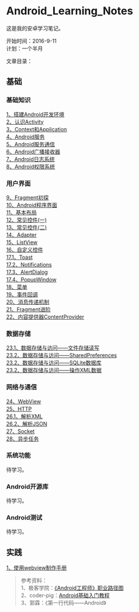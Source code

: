 # Android_Learning_Notes

这是我的安卓学习笔记。


开始时间：2016-9-11     
计划：一个半月

文章目录：

## 基础

### 基础知识
 [1、搭建Android开发环境](notes/basic/01.development_environment_build.md)  
 [2、认识Activity](notes/basic/02.Activity.md)  
 [3、Context和Application](notes/basic/03.Context.md)  
 [4、Android服务](notes/basic/04.Service.md)  
 [5、Android服务通信](notes/basic/05.ServiceConnect.md)  
 [6、Android广播接收器](notes/basic/06.BroadcastReceiver.md)  
 [7、Android日志系统](notes/basic/07.Logcat.md)  
 [8、Android权限系统](notes/basic/08.Permission.md)  
 
### 用户界面
 [9、Fragment初探](notes/basic/09.Fragment.md)  
 [10、Android程序界面](notes/basic/10.AndroidUI.md)  
 [11、基本布局](notes/basic/11.Layout.md)  
 [12、常见控件(一)](notes/basic/12.Widget_1.md)   
 [13、常见控件(二)](notes/basic/13.Widget_2.md)   
 [14、Adapter](notes/basic/14.Adapter.md)   
 [15、ListView](notes/basic/15.ListView.md)   
 [16、自定义控件](notes/basic/16.MyWidget.md)  
 [17.1、Toast](notes/basic/17.1.Toast.md)  
 [17.2、Notifications](notes/basic/17.2.Notifications.md)  
 [17.3、AlertDialog](notes/basic/17.3.AlertDialog.md)  
 [17.4、PopupWindow](notes/basic/17.4.PopupWindow.md)  
 [18、菜单](notes/basic/18.Menu.md)    
 [19、事件回调](notes/basic/19.event_callback.md)    
 [20、消息传递机制](notes/basic/20.handleMessage.md)    
 [21、Fragment进阶](notes/basic/21.Fragment_advance.md)    
 [22、内容提供器ContentProvider](notes/basic/22.ContentProvider.md)     
 
### 数据存储
 [23.1、数据存储与访问——文件存储读写](notes/basic/23.1.database_file.md)   
 [23.2、数据存储与访问——SharedPreferences](notes/basic/23.2.database_SharedPreferences.md)   
 [23.2、数据存储与访问——SQLite数据库](notes/basic/23.3.database_SQLite.md)   
 [23.2、数据存储与访问——操作XML数据](notes/basic/23.4.database_XML.md)   


### 网络与通信
 [24、WebView](notes/basic/24.WebView.md)   
 [25、HTTP](notes/basic/25.HTTP.md)   
 [26.1、解析XML](notes/basic/26.1.XML.md)   
 [26.2、解析JSON](notes/basic/26.1.JSON.md)   
 [27、Socket](notes/basic/27.Socket.md)   
 [28、异步任务](notes/basic/28.asynchronous_tasks.md)   

### 系统功能  
待学习。

### Android开源库 
待学习。

### Android测试 
待学习。

## 实践
 [1、使用webview制作手册](notes/practice/01webview_manual.md)  

>参考资料：  
1、极客学院：[《Android工程师》职业路径图](http://ke.jikexueyuan.com/zhiye/android/)  
2、coder-pig：[Android基础入门教程](http://blog.csdn.net/coder_pig/article/details/50000773)  
3、郭霖：《第一行代码——Android》  
